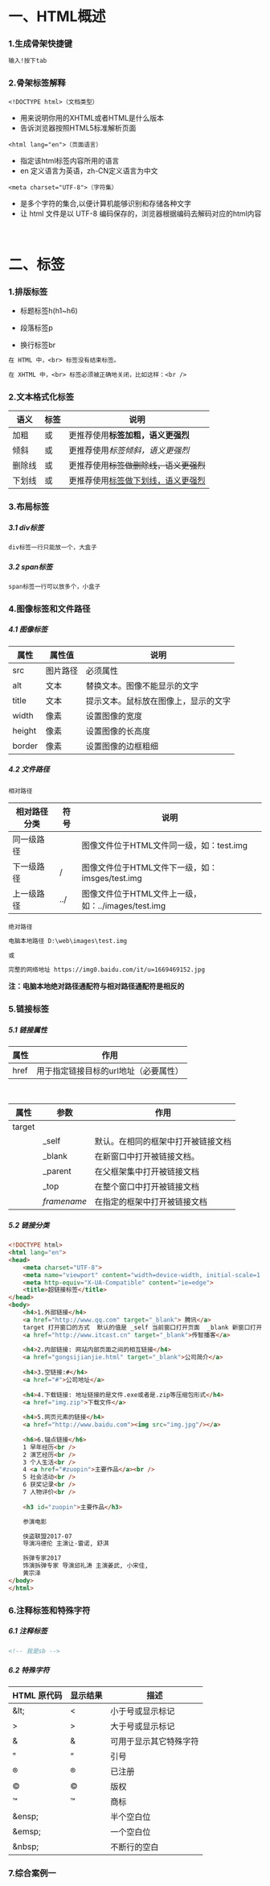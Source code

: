 # 一、HTML概述

### 1.生成骨架快捷键

```txt
输入!按下tab
```

### 2.骨架标签解释

`<!DOCTYPE html>（文档类型）`

- 用来说明你用的XHTML或者HTML是什么版本
- 告诉浏览器按照HTML5标准解析页面

`<html lang="en">（页面语言）`

- 指定该html标签内容所用的语言
- en 定义语言为英语，zh-CN定义语言为中文

`<meta charset="UTF-8">（字符集）`

- 是多个字符的集合,以便计算机能够识别和存储各种文字
- 让 html 文件是以 UTF-8 编码保存的，浏览器根据编码去解码对应的html内容

<br/>

# 二、标签

### 1.排版标签

- 标题标签h(h1~h6)

- 段落标签p

- 换行标签br

```txt
在 HTML 中，<br> 标签没有结束标签。

在 XHTML 中，<br> 标签必须被正确地关闭，比如这样：<br />
```

### 2.文本格式化标签

| 语义   | 标签                       | 说明                                    |
| ------ | -------------------------- | --------------------------------------- |
| 加粗   | <strong></strong>或<b></b> | 更推荐使用<strong>标签加粗，语义更强烈  |
| 倾斜   | <em></em>或<i></i>         | 更推荐使用<em>标签倾斜，语义更强烈      |
| 删除线 | <del></del>或<s></s>       | 更推荐使用<del>标签做删除线，语义更强烈 |
| 下划线 | <ins></ins>或<u></u>       | 更推荐使用<ins>标签做下划线，语义更强烈 |

### 3.布局标签

##### 3.1 div标签

```txt
div标签一行只能放一个，大盒子
```

##### 3.2 span标签

```txt
span标签一行可以放多个，小盒子
```

### 4.图像标签和文件路径

##### 4.1 图像标签

| 属性   | 属性值   | 说明                                 |
| ------ | -------- | ------------------------------------ |
| src    | 图片路径 | 必须属性                             |
| alt    | 文本     | 替换文本。图像不能显示的文字         |
| title  | 文本     | 提示文本。鼠标放在图像上，显示的文字 |
| width  | 像素     | 设置图像的宽度                       |
| height | 像素     | 设置图像的长高度                     |
| border | 像素     | 设置图像的边框粗细                   |

##### 4.2 文件路径

`相对路径`

| 相对路径分类 | 符号 | 说明                                               |
| ------------ | ---- | -------------------------------------------------- |
| 同一级路径   |      | 图像文件位于HTML文件同一级，如：test.img           |
| 下一级路径   | /    | 图像文件位于HTML文件下一级，如：imsges/test.img    |
| 上一级路径   | ../  | 图像文件位于HTML文件上一级，如：../images/test.img |

`绝对路径`

```txt
电脑本地路径 D:\web\images\test.img

或

完整的网络地址 https://img0.baidu.com/it/u=1669469152.jpg 
```

**注：电脑本地绝对路径通配符与相对路径通配符是相反的**

### 5.链接标签

##### 5.1 链接属性

| 属性 | 作用                                  |
| ---- | ------------------------------------- |
| href | 用于指定链接目标的url地址（必要属性） |

<br/>

| 属性   | 参数        | 作用                               |
| ------ | ----------- | ---------------------------------- |
| target |             |                                    |
|        | _self       | 默认。在相同的框架中打开被链接文档 |
|        | _blank      | 在新窗口中打开被链接文档。         |
|        | _parent     | 在父框架集中打开被链接文档         |
|        | _top        | 在整个窗口中打开被链接文档         |
|        | *framename* | 在指定的框架中打开被链接文档       |

##### 5.2 链接分类

```html
<!DOCTYPE html>
<html lang="en">
<head>
    <meta charset="UTF-8">
    <meta name="viewport" content="width=device-width, initial-scale=1.0">
    <meta http-equiv="X-UA-Compatible" content="ie=edge">
    <title>超链接标签</title>
</head>
<body>
    <h4>1.外部链接</h4>
    <a href="http://www.qq.com" target="_blank"> 腾讯</a>
    target 打开窗口的方式  默认的值是 _self 当前窗口打开页面  _blank 新窗口打开页面
    <a href="http://www.itcast.cn" target="_blank">传智播客</a>
    
    <h4>2.内部链接: 网站内部页面之间的相互链接</h4>
    <a href="gongsijianjie.html" target="_blank">公司简介</a>
    
    <h4>3.空链接:#</h4>
    <a href="#">公司地址</a>
    
    <h4>4.下载链接: 地址链接的是文件.exe或者是.zip等压缩包形式</h4>
    <a href="img.zip">下载文件</a>
    
    <h4>5.网页元素的链接</h4>
    <a href="http://www.baidu.com"><img src="img.jpg"/></a>
    
    <h6>6.锚点链接</h6>
    1 早年经历<br />
    2 演艺经历<br />
    3 个人生活<br />
    4 <a href="#zuopin">主要作品</a><br />
    5 社会活动<br />
    6 获奖记录<br />
    7 人物评价<br />
    
    <h3 id="zuopin">主要作品</h3>

    参演电影

    侠盗联盟2017-07
    导演冯德伦 主演让-雷诺, 舒淇

    拆弹专家2017
    饰演拆弹专家 导演邱礼涛 主演姜武, 小宋佳,
    黄宗泽
</body>
</html>
```

### 6.注释标签和特殊字符

##### 6.1 注释标签

```html
<!-- 我是sb -->
```

##### 6.2 特殊字符

| HTML 原代码 | 显示结果 | 描述                   |
| ----------- | -------- | ---------------------- |
| \&lt;       | <        | 小于号或显示标记       |
| &gt;        | >        | 大于号或显示标记       |
| &amp;       | &        | 可用于显示其它特殊字符 |
| &quot;      | “        | 引号                   |
| &reg;       | ®        | 已注册                 |
| &copy;      | ©        | 版权                   |
| &trade;     | ™        | 商标                   |
| \&ensp;     |          | 半个空白位             |
| \&emsp;     |          | 一个空白位             |
| \&nbsp;     |          | 不断行的空白           |

### 7.综合案例一

<a href="综合案例一"></a>